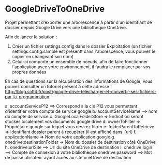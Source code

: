 # GoogleDriveToOneDrive
Projet permettant d'exporter une arborescence à partir d'un identifiant de dossier depuis Google Drive vers une bibliothèque OneDrive.

Afin de lancer la solution :

1. Créer un fichier settings.config dans le dossier Exploitation (un fichier settings.config.sample est présentt dans l'aborescence, vous pouvez le copier en changeant son nom)
2. Celui-ci comporte un ensemble de noeuds, afin de faire fonctionner l'application avec votre environnement, il faudra le remplacer par vos propres données 

En cas de questions sur la récupération des informations de Google, vous pouvez consulter un tutoriel présent à cette adresse :  http://blog.softit.fr/post/google-drive-telecharger-et-convertir-ses-fichiers-par-la-programmation


a. accountServiceP12     ==> Correspond à la clé P12 vous permettant d'identifier votre compte de service google
b. accountServiceName ==>  nom du compte de service
c. GoogleLocalFolderStore  => Endroit où seront stockés localement vos documents google drive
d. ownerToFilter  => Propriétaire google sur lequel vous désirez filtrer
e. folderParentToRetrieve  => Identifiant dossier parent à récupérer (il est affiché dans l'url)
f. applicationName => Nom de votre application google
g. onedrive:destinationFolder => Nom du dossier de destination côté OneDrive
h. onedrive:urlSite  ==> Url du site OneDrive de destination
i. onedrive:login   ==> Compte de connexion à votre bibliothèque
onedrive:password ==> Mot de passe utiisateur ayant accès au site oneDrive de destination

